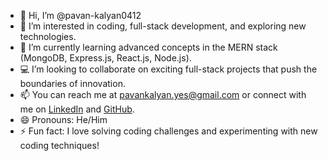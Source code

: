 - 👋 Hi, I’m @pavan-kalyan0412<br>
- 👀 I’m interested in coding, full-stack development, and exploring new technologies.<br>
- 🌱 I’m currently learning advanced concepts in the MERN stack (MongoDB, Express.js, React.js, Node.js).<br>
- 💻 I’m looking to collaborate on exciting full-stack projects that push the boundaries of innovation.<br>
- 📫 You can reach me at pavankalyan.yes@gmail.com or connect with me on [LinkedIn](https://www.linkedin.com/in/pavan-kalyan-pk309356/) and [GitHub](https://github.com/pavan-kalyan0412).<br>
- 😄 Pronouns: He/Him<br>
- ⚡ Fun fact: I love solving coding challenges and experimenting with new coding techniques!<br>
